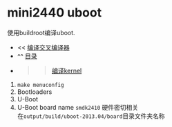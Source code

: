 # mini2440 uboot

使用buildroot编译uboot.

* << [编译交叉编译器](buildroot-arm-linux-gcc) 
* ^^ [目录](customize-mini2440-softwave) 
* >> [编译kernel](mini2440-kernel)

1. `make menuconfig` 
2. Bootloaders 
3. U-Boot 
4. U-Boot board name `smdk2410` 硬件密切相关  
 在`output/build/uboot-2013.04/board`目录文件夹名称